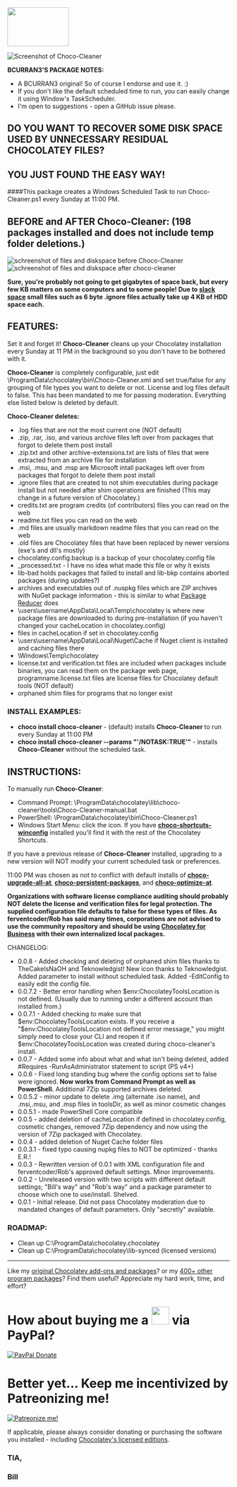 <img src="https://cdn.staticaly.com/gh/bcurran3/ChocolateyPackages/master/choco-cleaner/choco-cleaner_icon.png" width="139" height="88">

![Screenshot of Choco-Cleaner](https://cdn.rawgit.com/bcurran3/ChocolateyPackages/bd713cc4/choco-cleaner/choco-cleaner_screenshot.png)	

**BCURRAN3'S PACKAGE NOTES:**

* A BCURRAN3 original! So of course I endorse and use it. :)
* If you don't like the default scheduled time to run, you can easily change it using Window's TaskScheduler.
* I'm open to suggestions - open a GitHub issue please.

## DO YOU WANT TO RECOVER SOME DISK SPACE USED BY UNNECESSARY RESIDUAL CHOCOLATEY FILES? 

## YOU JUST FOUND THE EASY WAY!

####This package creates a Windows Scheduled Task to run Choco-Cleaner.ps1 every Sunday at 11:00 PM.

## **BEFORE and AFTER Choco-Cleaner: (198 packages installed and does not include temp folder deletions.)**
![schreenshot of files and diskspace  before Choco-Cleaner](https://cdn.staticaly.com/gh/bcurran3/ChocolateyPackages/master/choco-cleaner/choco-cleaner_before.png) ![schreenshot of files and diskspace after choco-cleaner](https://cdn.staticaly.com/gh/bcurran3/ChocolateyPackages/master/choco-cleaner/choco-cleaner_after.png)

**Sure, you're probably not going to get gigabytes of space back, but every few KB matters on some computers and to some people! Due to [slack space](https://www.computerhope.com/jargon/s/slack-space.htm) small files such as 6 byte .ignore files actually take up 4 KB of HDD space each.**

## FEATURES:

Set it and forget it! **Choco-Cleaner** cleans up your Chocolatey installation every Sunday at 11 PM in the background so you don't have to be bothered with it.

**Choco-Cleaner** is completely configurable, just edit \ProgramData\chocolatey\bin\Choco-Cleaner.xml and set true/false for any grouping of file types you want to delete or not. License and log files default to false. This has been mandated to me for passing moderation. Everything else listed below is deleted by default.
	
**Choco-Cleaner deletes:**

* .log files that are not the most current one (NOT default)
* .zip, .rar, .iso, and various archive files left over from packages that forgot to delete them post install
* .zip.txt and other archive-extensions.txt are lists of files that were extracted from an archive file for installation
* .msi, .msu, and .msp are Microsoft intall packages left over from packages that forgot to delete them post install
* .ignore files that are created to not shim executables during package install but not needed after shim operations are finished (This may change in a future version of Chocolatey.)
* credits.txt are program credits (of contributors) files you can read on the web
* readme.txt files you can read on the web
* .md files are usually markdown readme files that you can read on the web
* .old files are Chocolatey files that have been replaced by newer versions (exe's and dll's mostly)
* chocolatey.config.backup is a backup of your chocolatey.config file
* _processed.txt - I have no idea what made this file or why it exists
* lib-bad holds packages that failed to install and lib-bkp contains aborted packages (during updates?) 
* archives and executables out of .nuspkg files which are ZIP archives with NuGet package information - this is similar to what [Package Reducer](https://chocolatey.org/docs/features-package-reducer) does
* \users\username\AppData\Local\Temp\chocolatey is where new package files are downloaded to during pre-installation (if you haven't changed your cacheLocation in chocolatey.config)
* files in cacheLocation if set in chocolatey.config
* \users\username\AppData\Local\Nuget\Cache if Nuget client is installed and caching files there
* \Windows\Temp\chocolatey 
* license.txt and verification.txt files are included when packages include binaries, you can read them on the package web page, programname.license.txt files are license files for Chocolatey default tools (NOT default)
* orphaned shim files for programs that no longer exist

### INSTALL EXAMPLES:
* **choco install choco-cleaner** - (default) installs **Choco-Cleaner** to run every Sunday at 11:00 PM
* **choco install choco-cleaner --params "'/NOTASK:TRUE'"** - installs **Choco-Cleaner** without the scheduled task.

## INSTRUCTIONS:

To manually run **Choco-Cleaner**:

* Command Prompt: \ProgramData\chocolatey\lib\choco-cleaner\tools\Choco-Cleaner-manual.bat
* PowerShell: \ProgramData\chocolatey\bin\Choco-Cleaner.ps1
* Windows Start Menu: click the icon. If you have **[choco-shortcuts-winconfig](https://chocolatey.org/packages/choco-shortcuts-winconfig)** installed you'll find it with the rest of the Chocolatey Shortcuts.

If you have a previous release of **Choco-Cleaner** installed, upgrading to a new version will NOT modify your current scheduled task or preferences.

11:00 PM was chosen as not to conflict with default installs of **[choco-upgrade-all-at](https://chocolatey.org/packages/choco-upgrade-all-at)**,  **[choco-persistent-packages](https://chocolatey.org/packages/choco-persistent-packages)**, and **[choco-optimize-at](https://chocolatey.org/packages/choco-optimize-at)**.

**Organizations with software license compliance auditing should probably NOT delete the license and verification files for legal protection. The supplied configuration file defaults to false for these types of files. As ferventcoder/Rob has said many times, corporations are not advised to use the community repository and should be using [Chocolatey for Business](https://chocolatey.org/pricing) with their own internalized local packages.**

CHANGELOG:
* 0.0.8 - Added checking and deleting of orphaned shim files thanks to TheCakeIsNaOH and Teknowledgist! New icon thanks to Teknowledgist. Added parameter to install without scheduled task. Added -EditConfig to easily edit the config file.
* 0.0.7.2 - Better error handling when $env:ChocolateyToolsLocation is not defined. (Usually due to running under a different account than installed from.)
* 0.0.7.1 - Added checking to make sure that $env:ChocolateyToolsLocation exists. If you receive a "$env:ChocolateyToolsLocation not defined error message," you might simply need to close your CLI and reopen it if $env:ChocolateyToolsLocation was created during choco-cleaner's install.
* 0.0.7 - Added some info about what and what isn't being deleted, added #Requires -RunAsAdministrator statement to script (PS v4+)
* 0.0.6 - Fixed long standing bug where the config options set to false were ignored. **Now works from Command Prompt as well as PowerShell.** Additional 7Zip supported archives deleted.
* 0.0.5.2 - minor update to delete .img (alternate .iso name), and .msi,.msu, and .msp files in toolsDir, as well as minor cosmetic changes
* 0.0.5.1 - made PowerShell Core compatible
* 0.0.5 - added deletion of cacheLocation if defined in chocolatey.config, cosmetic changes, removed 7Zip dependency and now using the version of 7Zip packaged with Chocolatey.
* 0.0.4 - added deletion of Nuget Cache folder files
* 0.0.3.1 - fixed typo causing nupkg files to NOT be optimized - thanks E.R.! 
* 0.0.3 - Rewritten version of 0.0.1 with XML configuration file and ferventcoder/Rob's approved default settings. Minor improvements.
* 0.0.2 - Unreleased version with two scripts with different default settings; "Bill's way" and "Rob's way" and a package parameter to choose which one to use/install. Shelved.
* 0.0.1 - Initial release. Did not pass Chocolatey moderation due to mandated changes of default parameters. Only "secretly" available.

### ROADMAP:
* Clean up C:\ProgramData\chocolatey\.chocolatey
* Clean up C:\ProgramData\chocolatey\lib-synced (licensed versions)

***

Like my [original Chocolatey add-ons and packages](https://chocolatey.org/search?q=tag%3Abcurran3)? or my [400+ other program packages](https://chocolatey.org/profiles/bcurran3)? Find them useful? Appreciate my hard work, time, and effort?


<h1>How about buying me a <img src="https://cdn.rawgit.com/bcurran3/ChocolateyPackages/master/mylogos/beer.png" alt="" width="40" height="40"> via PayPal?</h1>

[![PayPal Donate](https://www.paypalobjects.com/webstatic/mktg/logo/AM_SbyPP_mc_vs_dc_ae.jpg)](https://www.paypal.me/bcurran3donations)

<h1>Better yet... Keep me incentivized by Patreonizing me!</h1>

[![Patreonize me!](https://c5.patreon.com/external/logo/downloads_wordmark_white_on_coral.png)](https://www.patreon.com/bcurran3)


If applicable, please always consider donating or purchasing the software you installed - including [Chocolatey's licensed editions](https://chocolatey.org/pricing).

<h3>TIA,</h3>

<h3>Bill</h3>